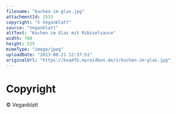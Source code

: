 ```yaml
---
filename: "kuchen-im-glas.jpg"
attachmentId: 2533
copyright: "© Veganblatt"
source: "Veganblatt"
altText: "Kuchen im Glas mit Ribiselsauce"
width: 700
height: 525
mimeType: "image/jpeg"
uploadDate: "2013-08-21 12:37:51"
originalUrl: "https://bxq4fb.myraidbox.de/i/kuchen-im-glas.jpg"
---
```


# Copyright

© Veganblatt
